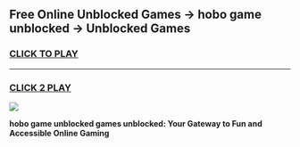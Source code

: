 
## Free Online Unblocked Games → hobo game unblocked → Unblocked Games
<h3>
<a href="https://premium.freeplayer.one?title=hobo_game_unblocked&ref=21F">CLICK TO PLAY</a></h3>
<hr>

<h3>
<a href="https://premium.freeplayer.one?title=hobo_game_unblocked&ref=21F">CLICK 2 PLAY</a>
  
</h3>

<a href="https://premium.freeplayer.one?title=hobo_game_unblocked&ref=21F/"><img src="https://clearcache.store/games.png"></a>


**hobo game unblocked games unblocked: Your Gateway to Fun and Accessible Online Gaming**
